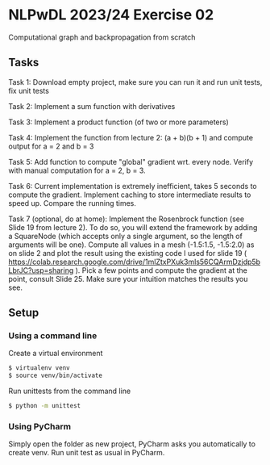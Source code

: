 # NLPwDL 2023/24 Exercise 02

Computational graph and backpropagation from scratch

## Tasks

Task 1: Download empty project, make sure you can run it and run unit tests, fix unit tests

Task 2: Implement a sum function with derivatives

Task 3: Implement a product function (of two or more parameters)

Task 4: Implement the function from lecture 2: (a + b)(b + 1) and compute output for a = 2 and b = 3

Task 5: Add function to compute "global" gradient wrt. every node. Verify with manual computation for a = 2, b = 3.

Task 6: Current implementation is extremely inefficient, takes 5 seconds to compute the gradient. Implement caching to store intermediate results to speed up. Compare the running times.

Task 7 (optional, do at home): Implement the Rosenbrock function (see Slide 19 from lecture 2). To do so, you will extend the framework by adding a SquareNode (which accepts only a single argument, so the length of arguments will be one). Compute all values in a mesh (-1.5:1.5, -1.5:2.0) as on slide 2 and plot the result using the existing code I used for slide 19 ( https://colab.research.google.com/drive/1mlZtxPXuk3mls56CQArmDzjdp5bLbrJC?usp=sharing ). Pick a few points and compute the gradient at the point, consult Slide 25. Make sure your intuition matches the results you see.

## Setup

### Using a command line

Create a virtual environment

```bash
$ virtualenv venv
$ source venv/bin/activate
```

Run unittests from the command line

```bash
$ python -m unittest
```

### Using PyCharm

Simply open the folder as new project, PyCharm asks you automatically to create venv. Run unit test as usual in PyCharm.